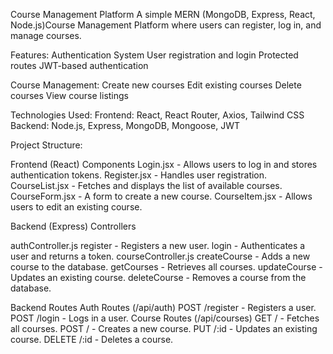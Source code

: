 Course Management Platform
A simple MERN (MongoDB, Express, React, Node.js)Course Management Platform where users can register, log in, and manage courses.

Features:
Authentication System
User registration and login
Protected routes
JWT-based authentication

Course Management:
Create new courses
Edit existing courses
Delete courses
View course listings

Technologies Used:
Frontend: React, React Router, Axios, Tailwind CSS
Backend: Node.js, Express, MongoDB, Mongoose, JWT

Project Structure:

Frontend (React) Components
Login.jsx - Allows users to log in and stores authentication tokens.
Register.jsx - Handles user registration.
CourseList.jsx - Fetches and displays the list of available courses.
CourseForm.jsx - A form to create a new course.
CourseItem.jsx - Allows users to edit an existing course.

Backend (Express) Controllers

authController.js
register - Registers a new user.
login - Authenticates a user and returns a token. courseController.js
createCourse - Adds a new course to the database.
getCourses - Retrieves all courses.
updateCourse - Updates an existing course.
deleteCourse - Removes a course from the database.

Backend Routes
Auth Routes (/api/auth)
POST /register - Registers a user.
POST /login - Logs in a user.
Course Routes (/api/courses)
GET / - Fetches all courses.
POST / - Creates a new course.
PUT /:id - Updates an existing course.
DELETE /:id - Deletes a course.
